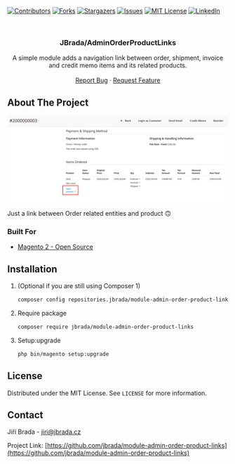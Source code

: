 <div id="top"></div>

[![Contributors][contributors-shield]][contributors-url]
[![Forks][forks-shield]][forks-url]
[![Stargazers][stars-shield]][stars-url]
[![Issues][issues-shield]][issues-url]
[![MIT License][license-shield]][license-url]
[![LinkedIn][linkedin-shield]][linkedin-url]

<br />
<div align="center">

<h3 align="center">JBrada/AdminOrderProductLinks</h3>

  <p align="center">
    A simple module adds a navigation link between order, shipment, invoice and credit memo items and its related products.
    <br />
    <br />
    <a href="https://github.com/jbrada/module-admin-order-product-links/issues">Report Bug</a>
    ·
    <a href="https://github.com/jbrada/module-admin-order-product-links/issues">Request Feature</a>
  </p>
</div>

## About The Project

[![ScreenShot][product-screenshot]](https://github.com/jbrada/module-admin-order-product-links)

Just a link between Order related entities and product :upside_down_face:


### Built For

* [Magento 2 - Open Source](https://magento.com/)


## Installation

1. (Optional if you are still using Composer 1)
    ```sh
    composer config repositories.jbrada/module-admin-order-product-links vcs https://github.com/jbrada/module-admin-order-product-links
    ```

2. Require package
   ```sh
   composer require jbrada/module-admin-order-product-links
   ```
3. Setup:upgrade
   ```sh
   php bin/magento setup:upgrade
   ```


<!-- LICENSE -->
## License

Distributed under the MIT License. See `LICENSE` for more information.



<!-- CONTACT -->

## Contact

Jiří Brada - jiri@jbrada.cz

Project Link: [https://github.com/jbrada/module-admin-order-product-links](https://github.com/jbrada/module-admin-order-product-links)




<!-- MARKDOWN LINKS & IMAGES -->
<!-- https://www.markdownguide.org/basic-syntax/#reference-style-links -->
[contributors-shield]: https://img.shields.io/github/contributors/jbrada/module-admin-order-product-links.svg?style=for-the-badge
[contributors-url]: https://github.com/jbrada/module-admin-order-product-links/graphs/contributors
[forks-shield]: https://img.shields.io/github/forks/jbrada/module-admin-order-product-links.svg?style=for-the-badge
[forks-url]: https://github.com/jbrada/module-admin-order-product-links/network/members
[stars-shield]: https://img.shields.io/github/stars/jbrada/module-admin-order-product-links.svg?style=for-the-badge
[stars-url]: https://github.com/jbrada/module-admin-order-product-links/stargazers
[issues-shield]: https://img.shields.io/github/issues/jbrada/module-admin-order-product-links.svg?style=for-the-badge
[issues-url]: https://github.com/jbrada/module-admin-order-product-links/issues
[license-shield]: https://img.shields.io/github/license/jbrada/module-admin-order-product-links.svg?style=for-the-badge
[license-url]: https://github.com/jbrada/module-admin-order-product-links/blob/main/LICENSE.md
[linkedin-shield]: https://img.shields.io/badge/-LinkedIn-black.svg?style=for-the-badge&logo=linkedin&colorB=555
[linkedin-url]: https://linkedin.com/in/jbrada
[product-screenshot]: images/screenshot.png